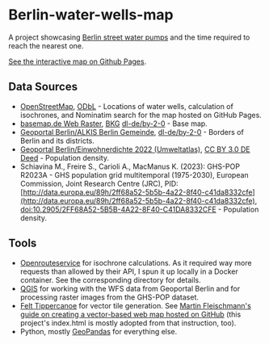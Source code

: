 # Berlin-water-wells-map
A project showcasing [Berlin street water pumps](https://www.berlin.de/umwelt/themen/wasser/artikel.155619.php) and the time required to reach the nearest one.

[See the interactive map on Github Pages](https://ossssip.github.io/Berlin-water-wells-map/).

## Data Sources
- [OpenStreetMap](https://www.openstreetmap.org/copyright), [ODbL](https://opendatacommons.org/licenses/odbl/) - Locations of water wells, calculation of isochrones, and Nominatim search for the map hosted on GitHub Pages.
- [basemap.de Web Raster](https://basemap.de/web_raster/), [BKG](https://www.bkg.bund.de) [dl-de/by-2-0](https://www.govdata.de/dl-de/by-2-0) - Base map.
- [Geoportal Berlin/ALKIS Berlin Gemeinde](https://fbinter.stadt-berlin.de/fb/wfs/data/senstadt/s_wfs_alkis_bezirk), [dl-de/by-2-0](https://www.govdata.de/dl-de/by-2-0) - Borders of Berlin and its districts.
- [Geoportal Berlin/Einwohnerdichte 2022 (Umweltatlas)](https://daten.berlin.de/datensaetze/einwohnerdichte-2022-umweltatlas-wms), [CC BY 3.0 DE Deed](https://creativecommons.org/licenses/by-sa/3.0/de/deed.de) - Population density.
- Schiavina M., Freire S., Carioli A., MacManus K. (2023): GHS-POP R2023A - GHS population grid multitemporal (1975-2030), European Commission, Joint Research Centre (JRC), PID: [http://data.europa.eu/89h/2ff68a52-5b5b-4a22-8f40-c41da8332cfe](http://data.europa.eu/89h/2ff68a52-5b5b-4a22-8f40-c41da8332cfe), [doi:10.2905/2FF68A52-5B5B-4A22-8F40-C41DA8332CFE](https://doi.org/10.2905/2FF68A52-5B5B-4A22-8F40-C41DA8332CFE) - Population density.

## Tools
- [Openrouteservice](https://openrouteservice.org/) for isochrone calculations. As it required way more requests than allowed by their API, I spun it up locally in a Docker container. See the corresponding directory for details.
- [QGIS](https://qgis.org/) for working with the WFS data from Geoportal Berlin and for processing raster images from the GHS-POP dataset.
- [Felt Tippercanoe](https://github.com/felt/tippecanoe) for vector tile generation. See [Martin Fleischmann's guide on creating a vector-based web map hosted on GitHub](https://martinfleischmann.net/how-to-create-a-vector-based-web-map-hosted-on-github/) (this project's index.html is mostly adopted from that instruction, too).
- Python, mostly [GeoPandas](https://geopandas.org/) for everything else.
